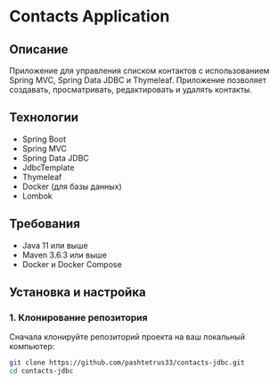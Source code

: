 # Contacts Application

## Описание

Приложение для управления списком контактов с использованием Spring MVC, Spring Data JDBC и Thymeleaf. Приложение позволяет создавать, просматривать, редактировать и удалять контакты.

## Технологии

- Spring Boot
- Spring MVC
- Spring Data JDBC
- JdbcTemplate
- Thymeleaf
- Docker (для базы данных)
- Lombok

## Требования

- Java 11 или выше
- Maven 3.6.3 или выше
- Docker и Docker Compose

## Установка и настройка

### 1. Клонирование репозитория

Сначала клонируйте репозиторий проекта на ваш локальный компьютер:

```sh
git clone https://github.com/pashtetrus33/contacts-jdbc.git
cd contacts-jdbc

